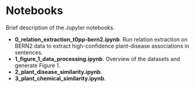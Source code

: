 # Notebooks
Brief description of the Jupyter notebooks.

- **0_relation_extraction_t0pp-bern2.ipynb**. Run relation extraction on BERN2 data to extract high-confidence plant-disease associations in 
sentences.
- **1_figure_1_data_processing.ipynb**. Overview of the datasets and generate Figure 1.
- **2_plant_disease_similarity.ipynb**. 
- **3_plant_chemical_similarity.ipynb**. 